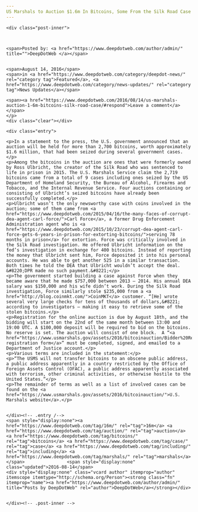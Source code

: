 ```yaml
---
US Marshals to Auction $1.6m In Bitcoins, Some From the Silk Road Case
---
```

<article class="post-listing post-15120 post type-post status-publish format-standard has-post-thumbnail hentry  tag-16m tag-auction tag-bitcoins tag-case tag-including tag-marshals tag-road tag-silk">
    
    <div class="post-inner">
    
    
        
    <span>Posted by: <a href="https://www.deepdotweb.com/author/admin/" title="">DeepDotWeb </a></span>
    
    
    <span>August 14, 2016</span>
    <span>in <a href="https://www.deepdotweb.com/category/deepdot-news/" rel="category tag">Featured</a>, <a href="https://www.deepdotweb.com/category/news-updates/" rel="category tag">News Updates</a></span>
    
    <span><a href="https://www.deepdotweb.com/2016/08/14/us-marshals-auction-1-6m-bitcoins-silk-road-case/#respond">Leave a comment</a></span>
    </p>
    <div class="clear"></div>
    
    <div class="entry">
    
    <p>In a statement to the press, the U.S. government announced that an auction will be held for more than 2,700 bitcoins, worth approximately $1.6 million, that had been seized during several government cases.</p>
    <p>Among the bitcoins in the auction are ones that were formerly owned by Ross Ulbricht, the creator of the Silk Road who was sentenced to life in prison in 2015. The U.S. Marshals Service claim the 2,719 bitcoins came from a total of 9 cases including ones seized by the US Department of Homeland Security, the Bureau of Alcohol, Firearms and Tobacco, and the Internal Revenue Service. Four auctions containing or consisting of Ulbricht’s seized bitcoins have already been successfully completed.</p>
    <p>Ulbricht wasn’t the only newsworthy case with coins involved in the auction; some of them came from <a href="https://www.deepdotweb.com/2015/04/16/the-many-faces-of-corrupt-dea-agent-carl-force/">Carl Force</a>, a former Drug Enforcement Administration agent who is <a href="https://www.deepdotweb.com/2015/10/23/corrupt-dea-agent-carl-force-gets-6-years-in-prison-for-extorting-bitcoins/">serving 78 months in prison</a> for extortion. Force was critically involved in the Silk Road investigation. He offered Ulbricht information on the fed’s investigation in exchange for 400 bitcoins. Instead of reporting the money that Ulbricht sent him, Force deposited it into his personal accounts. He was able to get another 525 in a similar transaction. Both times he told the DEA that Ulbricht wouldn’t accept the deal. &#8220;DPR made no such payment.&#8221;</p>
    <p>The government started building a case against Force when they became aware that he made $757,000 between 2013 – 2014. His annual DEA salary was $150,000 and his wife didn’t work. During the Silk Road investigation, Force similarly stole $235,000 from a <a href="http://blog.coinmkt.com/">CoinMKT</a> customer. “[He] wrote several very large checks for tens of thousands of dollars,&#8221; according to investigators – making it easy to retrieve some of the stolen bitcoins.</p>
    <p>Registration for the online auction is due by August 18th, and the bidding will start on the 22nd of the same month between 13:00 and 19:00 UTC. A $100,000 deposit will be required to bid on the bitcoins. No reserve is set. The auction will consist of one block.  A “<a href="https://www.usmarshals.gov/assets/2016/bitcoinauction/Bidder%20Registration%20Form.pdf">bidder registration form</a>” must be completed, signed, and emailed to a Department of Justice account.</p>
    <p>Various terms are included in the statement:</p>
    <p>“The USMS will not transfer bitcoins to an obscene public address, a public address apparently in a country restricted by the Office of Foreign Assets Control (OFAC), a public address apparently associated with terrorism, other criminal activities, or otherwise hostile to the United States.”</p>
    <p>The remainder of terms as well as a list of involved cases can be found on the <a href="https://www.usmarshals.gov/assets/2016/bitcoinauction/">U.S. Marshals website</a>.</p>
    
    
    </div><!-- .entry /-->
    <span style="display:none"><a href="https://www.deepdotweb.com/tag/16m/" rel="tag">16m</a> <a href="https://www.deepdotweb.com/tag/auction/" rel="tag">auction</a> <a href="https://www.deepdotweb.com/tag/bitcoins/" rel="tag">bitcoins</a> <a href="https://www.deepdotweb.com/tag/case/" rel="tag">case</a> <a href="https://www.deepdotweb.com/tag/including/" rel="tag">including</a> <a href="https://www.deepdotweb.com/tag/marshals/" rel="tag">marshals</a> </span>				<span style="display:none" class="updated">2016-08-14</span>
    <div style="display:none" class="vcard author" itemprop="author" itemscope itemtype="http://schema.org/Person"><strong class="fn" itemprop="name"><a href="https://www.deepdotweb.com/author/admin/" title="Posts by DeepDotWeb" rel="author">DeepDotWeb</a></strong></div>
    
    
    </div><!-- .post-inner -->
</article><!-- .post-listing -->

